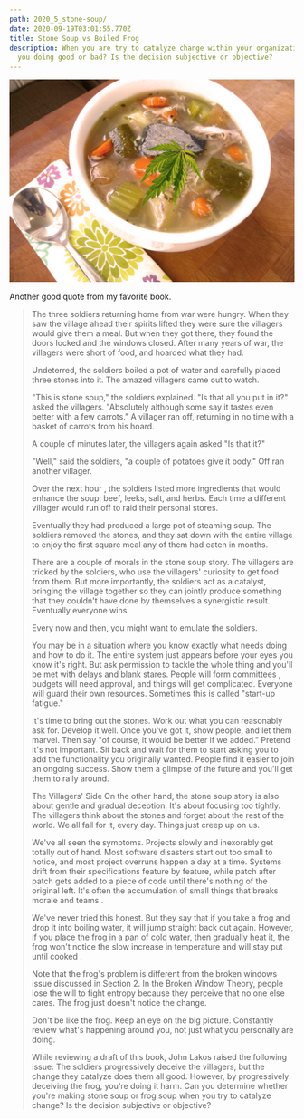 ```yaml
---
path: 2020_5_stone-soup/
date: 2020-09-19T03:01:55.770Z
title: Stone Soup vs Boiled Frog
description: When you are try to catalyze change within your organization  are
  you doing good or bad? Is the decision subjective or objective?
---
```

![](../assets/stoned-soup-2.jpg "soup")

Another good quote from my favorite book.

> The three soldiers returning home from war were hungry. When they saw the village ahead
> their spirits lifted they were sure the villagers would give them a meal. But when they got
> there, they found the doors locked and the windows closed. After many years of war, the
> villagers were short of food, and hoarded what they had.
>
> Undeterred, the soldiers boiled a pot of water and carefully placed three stones into it.
> The amazed villagers came out to watch.
>
> "This is stone soup," the soldiers explained. "Is that all you put in it?" asked the
> villagers. "Absolutely although some say it tastes even better with a few carrots." A
> villager ran off, returning in no time with a basket of carrots from his hoard.
>
> A couple of minutes later, the villagers again asked "Is that it?"
>
> "Well," said the soldiers, "a couple of potatoes give it body." Off ran another villager.
>
> Over the next hour , the soldiers listed more ingredients that would enhance the soup: beef,
> leeks, salt, and herbs. Each time a different villager would run off to raid their personal
> stores.
>
> Eventually they had produced a large pot of steaming soup. The soldiers removed the stones,
> and they sat down with the entire village to enjoy the first square meal any of them had eaten
> in months.
>
> There are a couple of morals in the stone soup story. The villagers are tricked by the
> soldiers, who use the villagers' curiosity to get food from them. But more importantly, the
> soldiers act as a catalyst, bringing the village together so they can jointly produce
> something that they couldn't have done by themselves a synergistic result. Eventually everyone
> wins.
>
> Every now and then, you might want to emulate the soldiers.
>
> You may be in a situation where you know exactly what needs doing and how to do it. The
> entire system just appears before your eyes you know it's right. But ask permission to tackle
> the whole thing and you'll be met with delays and blank stares. People will form committees ,
> budgets will need approval, and things will get complicated. Everyone will guard their own
> resources. Sometimes this is called "start-up fatigue."
>
> It's time to bring out the stones. Work out what you can reasonably ask for. Develop it well.
> Once you've got it, show people, and let them marvel. Then say "of course, it would be better
> if we added." Pretend it's not important. Sit back and wait for them to start asking you to add
> the functionality you originally wanted. People find it easier to join an ongoing success.
> Show them a glimpse of the future and you'll get them to rally around.
>
> The Villagers' Side
> On the other hand, the stone soup story is also about gentle and gradual deception. It's about
> focusing too tightly. The villagers think about the stones and forget about the rest of the
> world. We all fall for it, every day. Things just creep up on us.
>
> We've all seen the symptoms. Projects slowly and inexorably get totally out of hand. Most
> software disasters start out too small to notice, and most project overruns happen a day at
> a time. Systems drift from their specifications feature by feature, while patch after patch
> gets added to a piece of code until there's nothing of the original left. It's often the
> accumulation of small things that breaks morale and teams .
>
> We've never tried this honest. But they say that if you take a frog and drop it into boiling
> water, it will jump straight back out again. However, if you place the frog in a pan of cold
> water, then gradually heat it, the frog won't notice the slow increase in temperature and
> will stay put until cooked .
>
> Note that the frog's problem is different from the broken windows issue discussed in Section 2.
> In the Broken Window Theory, people lose the will to fight entropy because they perceive
> that no one else cares. The frog just doesn't notice the change.
>
> Don't be like the frog. Keep an eye on the big picture. Constantly review what's happening
> around you, not just what you personally are doing.
>
> While reviewing a draft of this book, John Lakos raised the following issue: The soldiers
> progressively deceive the villagers, but the change they catalyze does them all good. However,
> by progressively deceiving the frog, you're doing it harm. Can you determine whether you're
> making stone soup or frog soup when you try to catalyze change? Is the decision subjective
> or objective?